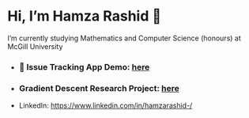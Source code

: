 # Hi, I’m Hamza Rashid 👋
I’m currently studying Mathematics and Computer Science (honours) at McGill University
- ### 🙂 Issue Tracking App Demo: [here](https://flow-issue-tracker-production.up.railway.app/)
- ### Gradient Descent Research Project: [here](https://drive.google.com/file/d/1RhXYaO8fmw1NazVf52qqgYVWkybXe2Xo/view?usp=sharing) 
- LinkedIn: https://www.linkedin.com/in/hamzarashid-/

